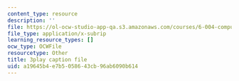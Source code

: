 ```yaml
---
content_type: resource
description: ''
file: https://ol-ocw-studio-app-qa.s3.amazonaws.com/courses/6-004-computation-structures-spring-2017/a19645b4e7b5058643cb96ab6090b614_0h3SCozKaR4.srt
file_type: application/x-subrip
learning_resource_types: []
ocw_type: OCWFile
resourcetype: Other
title: 3play caption file
uid: a19645b4-e7b5-0586-43cb-96ab6090b614
---
```

